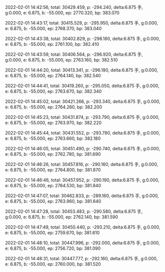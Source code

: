 2022-02-01 14:42:56, total: 30429.459, p: -294.240, delta:6.875 手, g:0.000, e: 6.875, b: -55.000, ep: 2770.320, bp: 383.070

2022-02-01 14:43:17, total: 30415.529, p: -295.950, delta:6.875 手, g:0.000, e: 6.875, b: -55.000, ep: 2768.370, bp: 383.040

2022-02-01 14:43:38, total: 30402.829, p: -298.180, delta:6.875 手, g:0.000, e: 6.875, b: -55.000, ep: 2761.100, bp: 382.410

2022-02-01 14:43:59, total: 30406.564, p: -296.920, delta:6.875 手, g:0.000, e: 6.875, b: -55.000, ep: 2763.160, bp: 382.510

2022-02-01 14:44:20, total: 30413.341, p: -296.180, delta:6.875 手, g:0.000, e: 6.875, b: -55.000, ep: 2764.140, bp: 382.540

2022-02-01 14:44:41, total: 30419.260, p: -295.050, delta:6.875 手, g:0.000, e: 6.875, b: -55.000, ep: 2763.670, bp: 382.340

2022-02-01 14:45:02, total: 30421.266, p: -293.340, delta:6.875 手, g:0.000, e: 6.875, b: -55.000, ep: 2764.260, bp: 382.200

2022-02-01 14:45:23, total: 30431.874, p: -293.790, delta:6.875 手, g:0.000, e: 6.875, b: -55.000, ep: 2763.970, bp: 382.220

2022-02-01 14:45:44, total: 30431.552, p: -293.780, delta:6.875 手, g:0.000, e: 6.875, b: -55.000, ep: 2763.660, bp: 382.180

2022-02-01 14:46:05, total: 30451.490, p: -290.740, delta:6.875 手, g:0.000, e: 6.875, b: -55.000, ep: 2762.780, bp: 381.690

2022-02-01 14:46:26, total: 30457.816, p: -290.160, delta:6.875 手, g:0.000, e: 6.875, b: -55.000, ep: 2764.800, bp: 381.870

2022-02-01 14:46:46, total: 30457.952, p: -290.190, delta:6.875 手, g:0.000, e: 6.875, b: -55.000, ep: 2764.530, bp: 381.840

2022-02-01 14:47:07, total: 30462.833, p: -289.160, delta:6.875 手, g:0.000, e: 6.875, b: -55.000, ep: 2763.960, bp: 381.640

2022-02-01 14:47:28, total: 30453.483, p: -290.580, delta:6.875 手, g:0.000, e: 6.875, b: -55.000, ep: 2762.140, bp: 381.590

2022-02-01 14:47:49, total: 30450.440, p: -293.210, delta:6.875 手, g:0.000, e: 6.875, b: -55.000, ep: 2759.670, bp: 381.610

2022-02-01 14:48:10, total: 30447.996, p: -292.000, delta:6.875 手, g:0.000, e: 6.875, b: -55.000, ep: 2756.720, bp: 381.090

2022-02-01 14:48:31, total: 30447.777, p: -292.160, delta:6.875 手, g:0.000, e: 6.875, b: -55.000, ep: 2760.000, bp: 381.520